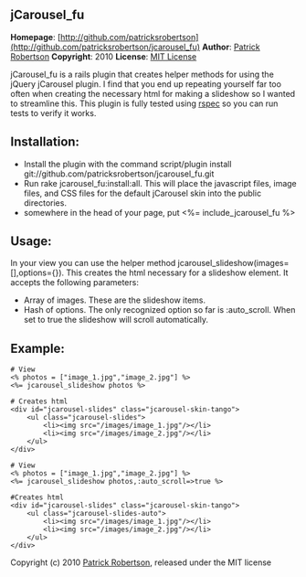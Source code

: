 jCarousel_fu
--------------
**Homepage**: [http://github.com/patricksrobertson](http://github.com/patricksrobertson/jcarousel_fu)
**Author**: [Patrick Robertson](mailto:patricksrobertson@gmail.com)
**Copyright**: 2010
**License**: [MIT License](file:LICENSE)

jCarousel_fu is a rails plugin that creates helper methods for using the jQuery jCarousel plugin.  I find that you end up repeating yourself far too often when creating the necessary html for making a slideshow so I wanted to streamline this.  This plugin is fully tested using [rspec](http://rspec.info) so you can run tests to verify it works.

Installation:
-------------
* Install the plugin with the command script/plugin install git://github.com/patricksrobertson/jcarousel_fu.git
* Run rake jcarousel_fu:install:all.  This will place the javascript files, image files, and CSS files for the default jCarousel skin into the public directories.
* somewhere in the head of your page, put <%= include_jcarousel_fu %>

Usage:
------
In your view you can use the helper method jcarousel_slideshow(images=[],options={}).  This creates the html necessary for a slideshow element.  It accepts the following parameters:
* Array of images.  These are the slideshow items.
* Hash of options.  The only recognized option so far is :auto_scroll.  When set to true the slideshow will scroll automatically.

Example:
-------

	# View
	<% photos = ["image_1.jpg","image_2.jpg"] %>
	<%= jcarousel_slideshow photos %>
	
	# Creates html
	<div id="jcarousel-slides" class="jcarousel-skin-tango">
		<ul class="jcarousel-slides">
			<li><img src="/images/image_1.jpg"/></li>
			<li><img src="/images/image_2.jpg"/></li>
		</ul>
	</div>
	
	# View
	<% photos = ["image_1.jpg","image_2.jpg"] %>
	<%= jcarousel_slideshow photos,:auto_scroll=>true %>
	
	#Creates html
	<div id="jcarousel-slides" class="jcarousel-skin-tango">
		<ul class="jcarousel-slides-auto">
			<li><img src="/images/image_1.jpg"/></li>
			<li><img src="/images/image_2.jpg"/></li>
		</ul>
	</div>


Copyright (c) 2010 [Patrick Robertson](http://p-rob.me), released under the MIT license  
